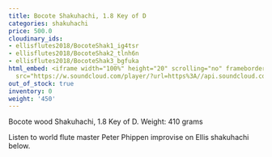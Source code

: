 ```yaml
---
title: Bocote Shakuhachi, 1.8 Key of D
categories: shakuhachi
price: 500.0
cloudinary_ids:
- ellisflutes2018/BocoteShak1_ig4tsr
- ellisflutes2018/BocoteShak2_tlnh6n
- ellisflutes2018/BocoteShak3_bgfuka
html_embed: <iframe width="100%" height="20" scrolling="no" frameborder="no" allow="autoplay"
  src="https://w.soundcloud.com/player/?url=https%3A//api.soundcloud.com/tracks/192693525&color=%23ff5500&inverse=false&auto_play=false&show_user=true"></iframe>
out_of_stock: true
inventory: 0
weight: '450'
---
```


Bocote wood Shakuhachi, 1.8 Key of D.  Weight: 410 grams

Listen to world flute master Peter Phippen improvise on Ellis shakuhachi below.
